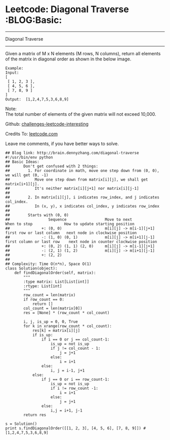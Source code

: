# Leetcode: Diagonal Traverse     :BLOG:Basic:


---

Diagonal Traverse  

---

Given a matrix of M x N elements (M rows, N columns), return all elements of the matrix in diagonal order as shown in the below image.  

    Example:
    Input:
    [
     [ 1, 2, 3 ],
     [ 4, 5, 6 ],
     [ 7, 8, 9 ]
    ]
    Output:  [1,2,4,7,5,3,6,8,9]

Note:  
The total number of elements of the given matrix will not exceed 10,000.  

Github: [challenges-leetcode-interesting](https://github.com/DennyZhang/challenges-leetcode-interesting/tree/master/diagonal-traverse)  

Credits To: [leetcode.com](https://leetcode.com/problems/diagonal-traverse/description/)  

Leave me comments, if you have better ways to solve.  

    ## Blog link: http://brain.dennyzhang.com/diagonal-traverse
    #!/usr/bin/env python
    ## Basic Ideas:
    ##      Don't get confused with 2 things:
    ##        1. For coordinate in math, move one step down from (0, 0), we will get (0, -1)
    ##           Move one step down from matrix[i][j], we shall get matrix[i+1][j].
    ##           It's neither matrix[i][j+1] nor matrix[i][j-1]
    ##
    ##        2. In matrix[i][j], i indicates row_index, and j indicates col_index.
    ##           In (x, y), x indicates col_index, y indicates row_index
    ##
    ##        Starts with (0, 0)
    ##                 Sequence                 Move to next               When to stop              How to update starting position
    ##              +: (0, 0)                   m[i][j] -> m[i-1][j+1]    first row or last column   next node in clockwise position
    ##              -: (1, 0) (0, 1)            m[i][j] -> m[i+1][j-1]    first column or last row    next node in counter clockwise position
    ##              +: (0, 2) (1, 1) (2, 0)     m[i][j] -> m[i-1][j+1]
    ##              -: (2, 1) (1, 2)            m[i][j] -> m[i+1][j-1]
    ##              +: (2, 2)                   
    ##
    ## Complexity: Time O(n*n), Space O(1)
    class Solution(object):
        def findDiagonalOrder(self, matrix):
            """
            :type matrix: List[List[int]]
            :rtype: List[int]
            """
            row_count = len(matrix)
            if row_count == 0:
                return []
            col_count = len(matrix[0])
            res = [None] * (row_count * col_count)
    
            i, j, is_up = 0, 0, True
            for k in xrange(row_count * col_count):
                res[k] = matrix[i][j]
                if is_up:
                    if i == 0 or j == col_count-1:
                        is_up = not is_up
                        if j != col_count - 1:
                            j = j+1
                        else:
                            i = i+1
                    else:
                        i, j = i-1, j+1
                else:
                    if j == 0 or i == row_count-1:
                        is_up = not is_up
                        if i != row_count -1:
                            i = i+1
                        else:
                            j = j+1
                    else:
                        i,j = i+1, j-1
            return res
    
    s = Solution()
    print s.findDiagonalOrder([[1, 2, 3], [4, 5, 6], [7, 8, 9]]) #[1,2,4,7,5,3,6,8,9]